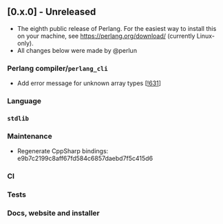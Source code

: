 ## [0.x.0] - Unreleased
- The eighth public release of Perlang. For the easiest way to install this on your machine, see
  https://perlang.org/download/ (currently Linux-only).
- All changes below were made by @perlun

### Perlang compiler/`perlang_cli`
- Add error message for unknown array types [[!631][631]]

### Language

### `stdlib`

### Maintenance
- Regenerate CppSharp bindings: e9b7c2199c8aff67fd584c6857daebd7f5c415d6

### CI

### Tests

### Docs, website and installer

[631]: https://gitlab.perlang.org/perlang/perlang/merge_requests/631
